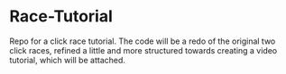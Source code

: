 # Race-Tutorial
Repo for a click race tutorial. The code will be a redo of the original two click races, refined a little and more structured towards creating a video tutorial, which will be attached. 
